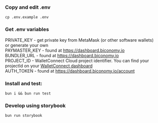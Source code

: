 ### Copy and edit .env

```
cp .env.example .env
```

### Get .env variables

PRIVATE_KEY - get private key from MetaMask (or other software wallets) or generate your own \
PAYMASTER_KEY - found at https://dashboard.biconomy.io \
BUNDLER_URL - found at https://dashboard.biconomy.io \
PROJECT_ID - WalletConnect Cloud project identifier. You can find your projectId on your [WalletConnect dashboard](https://cloud.walletconnect.com/sign-in) \
AUTH_TOKEN - found at https://dashboard.biconomy.io/account

### Install and test:

```
bun i && bun run test
```

### Develop using storybook

```
bun run storybook
```
